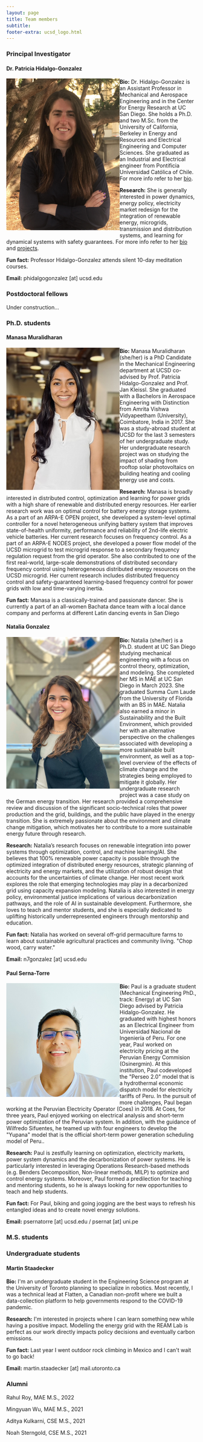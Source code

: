 ```yaml
---
layout: page
title: Team members
subtitle: 
footer-extra: ucsd_logo.html
---
```


### Principal Investigator
 

#### Dr. Patricia Hidalgo-Gonzalez

<img align="left" src="/assets/img/2019_Hidalgo-Gonzalez.png" width="300" style="padding-bottom: 10px;" style="padding-right: 10px;"/>

**Bio:** Dr. Hidalgo-Gonzalez is an Assistant Professor in Mechanical and Aerospace Engineering and in 
the Center for Energy Research at UC San Diego. She holds a Ph.D. and two M.Sc. from the University of California, 
Berkeley in Energy and Resources and Electrical Engineering and Computer Sciences. 
She graduated as an Industrial and Electrical engineer from Pontificia Universidad 
Católica of Chile. For more info refer to her [bio](phg.md).

**Research:** She is generally interested in power dynamics, energy policy, electricity market redesign for the integration 
of renewable energy, microgrids, transmission and distribution systems, and learning 
for dynamical systems with safety guarantees. For more info refer to her [bio](phg.md) and [projects](projects.md).

**Fun fact:** Professor Hidalgo-Gonzalez attends silent 10-day meditation courses.

**Email:** phidalgogonzalez [at] ucsd.edu


### Postdoctoral fellows
 

Under construction...


### Ph.D. students
 

#### Manasa Muralidharan

<img align="left" src="/assets/img/Manasa.png" width="300" style="padding-bottom: 10px;" style="padding-right: 10px;"/>

**Bio:** Manasa Muralidharan (she/her) is a PhD Candidate in the Mechanical Engineering department 
at UCSD co-advised by Prof. Patricia Hidalgo-Gonzalez and Prof. Jan Kleissl. She graduated 
with a Bachelors in Aerospace Engineering with Distinction from Amrita Vishwa Vidyapeetham 
(University), Coimbatore, India in 2017. She was a study-abroad student at UCSD for the 
last 3 semesters of her undergraduate study. Her undergraduate research project was on 
studying the impact of shading from rooftop solar photovoltaics on building heating and 
cooling energy use and costs.

**Research:**  Manasa is broadly interested in distributed control, optimization and learning 
for power grids with a high share of renewable and distributed energy resources.
Her earlier research work was on optimal control for battery energy storage systems. 
As a part of an ARPA-E OPEN project, she developed a system-level optimal controller for a 
novel heterogeneous unifying battery system that improves state-of-health uniformity, 
performance and reliability of 2nd-life electric vehicle batteries.
Her current research focuses on frequency control. As a part of an ARPA-E NODES project, 
she developed a power flow model of the UCSD microgrid to test microgrid response to a 
secondary frequency regulation request from the grid operator. She also contributed to 
one of the first real-world, large-scale demonstrations of distributed secondary 
frequency control using heterogeneous distributed energy resources on the UCSD microgrid. 
Her current research includes distributed frequency control and safety-guaranteed 
learning-based frequency control for power grids with low and time-varying inertia.

**Fun fact:** Manasa is a classically-trained and passionate dancer. She is currently a part 
of an all-women Bachata dance team with a local dance company and performs at different 
Latin dancing events in San Diego

#### Natalia Gonzalez

<img align="left" src="/assets/img/Natalia_Gonzalez.jpg" width="300" style="padding-bottom: 10px;" style="padding-right: 10px;"/>


**Bio:** Natalia (she/her) is a Ph.D. student at UC San Diego studying mechanical engineering 
with a focus on control theory, optimization, and modeling. She completed her MS in MAE at 
UC San Diego in March 2023. She graduated Summa Cum Laude from the University of Florida 
with an BS in MAE. Natalia also earned a minor in Sustainability and the Built Environment, 
which provided her with an alternative perspective on the challenges associated with developing 
a more sustainable built environment, as well as a top-level overview of the effects of 
climate change and the strategies being employed to mitigate it globally. Her undergraduate 
research project was a case study on the German energy transition. Her research provided 
a comprehensive review and discussion of the significant socio-technical roles that 
power production and the grid, buildings, and the public have played in the energy transition. 
She is extremely passionate about the environment and climate change mitigation, which motivates 
her to contribute to a more sustainable energy future through research.

**Research:** Natalia’s research focuses on renewable integration into power systems 
through optimization, control, and machine learning/AI. She believes that 100% renewable 
power capacity is possible through the optimized integration of distributed energy resources, 
strategic planning of electricity and energy markets, and the utilization of robust design 
that accounts for the uncertainties of climate change. Her most recent work explores the 
role that emerging technologies may play in a decarbonized grid using capacity expansion modeling. 
Natalia is also interested in energy policy, environmental justice implications of various 
decarbonization pathways, and the role of AI in sustainable development. Furthermore, she 
loves to teach and mentor students, and she is especially dedicated to uplifting historically 
underrepresented engineers through mentorship and education.

**Fun fact:** Natalia has worked on several off-grid permaculture farms to learn about sustainable 
agricultural practices and community living. "Chop wood, carry water."
  
**Email:** n7gonzalez [at] ucsd.edu


#### Paul Serna-Torre

<img align="left" src="/assets/img/Paul_Serna-Torre_2.jpg" width="300" style="padding-bottom: 10px;" style="padding-right: 10px;"/>

**Bio:** Paul is a graduate student (Mechanical Engineering PhD., track: Energy) 
at UC San Diego advised by Patricia Hidalgo-Gonzalez. He graduated with highest 
honors as an Electrical Engineer from Universidad Nacional de Ingeniería of Peru. 
For one year, Paul worked on electricity pricing at the Peruvian Energy Commision (Osinergmin).
 At this institution, Paul codeveloped the "Perseo 2.0" model that is a hydrothermal economic 
 dispatch model for electricity tariffs of Peru. In the pursuit of more challenges, 
 Paul began working at the Peruvian Electricity Operator (Coes) in 2018. At Coes, 
 for three years, Paul enjoyed working on electrical analysis and short-term power 
 optimization of the Peruvian system. In addition, with the guidance of Wilfredo Sifuentes, 
 he teamed up with four engineers to develop the "Yupana" model that is the official 
 short-term power generation scheduling model of Peru..

**Research:** Paul is zestfully learning on optimization, electricity markets, 
power system dynamics and the decarbonization of power systems. He is particularly 
interested in leveraging Operations Research-based methods (e.g. Benders Decomposition, 
Non-linear methods, MILP) to optimize and control energy systems. Moreover, 
Paul formed a predilection for teaching and mentoring students, so he is always 
looking for new opportunities to teach and help students.

**Fun fact:** For Paul, biking and going jogging are the best ways to refresh his 
entangled ideas and to create novel energy solutions.

**Email:** psernatorre [at] ucsd.edu / psernat [at] uni.pe 


### M.S. students
 



### Undergraduate students
 

#### Martin Staadecker

**Bio:**  I'm an undergraduate student in the Engineering Science program at the 
University of Toronto planning to specialize in robotics. Most recently, I was a 
technical lead at Flatten, a Canadian non-profit where we built a data-collection 
platform to help governments respond to the COVID-19 pandemic.

**Research:** I'm interested in projects where I can learn something new 
while having a positive impact. Modelling the energy grid with the REAM Lab 
is perfect as our work directly impacts policy decisions and eventually carbon emissions.

**Fun fact:** Last year I went outdoor rock climbing in Mexico and I can't wait to go back!

**Email:** martin.staadecker [at] mail.utoronto.ca


### Alumni

Rahul Roy, MAE M.S., 2022

Mingyuan Wu, MAE M.S., 2021

Aditya Kulkarni, CSE M.S., 2021

Noah Sterngold, CSE M.S., 2021



